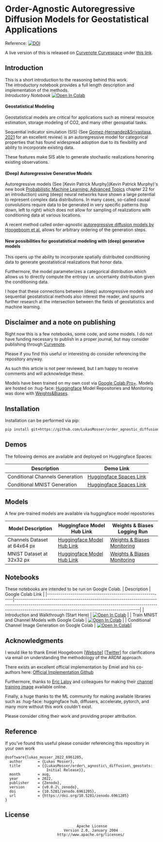 # Order-Agnostic Autoregressive Diffusion Models for Geostatistical Applications

Reference: [![DOI](https://zenodo.org/badge/517723231.svg)](https://zenodo.org/badge/latestdoi/517723231)

A live version of this is released on [Curvenote Curvespace](https://curve.space/curvespace) under [this link](https://l_moss-orderagnostic.curve.space/order_agnostic_diffusion_geostats).

## Introduction
This is a short introduction to the reasoning behind this work.   
The introductory notebook provides a full length description and implementation of the methods.  
*Introductory Notebook* [![Open In Colab](https://colab.research.google.com/assets/colab-badge.svg)](https://colab.research.google.com/github/LukasMosser/order_agnostic_diffusion_geostats/blob/main/notebooks/introduction_and_walkthrough.ipynb)

#### Geostatistical Modeling
Geostatistical models are critical for applications such as mineral resource estimation, 
storage modeling of CO2, and many other geospatial tasks.

Sequential indicator simulation (SIS) (See [Gomez-Hernandez&Srivastasa, 2021](https://link.springer.com/article/10.1007/s11004-021-09926-0) for an excellent review) is an autoregressive model for categorical 
properties that has found widespread adoption due to its flexibility and ability to incorporate existing data.

These features make SIS able to generate stochastic realizations honoring existing observations.

#### (Deep) Autoregressive Generative Models

Autoregressive models (See [Kevin Patrick Murphy](Kevin Patrick Murphy)'s new book [Probabilistic Machine Learning: Advanced Topics](https://probml.github.io/pml-book/book2.html) chapter 22 for an introduction) using (deep) neural networks have shown a large potential to represent complex data distributions.
In many cases, so-called causal convolutions require data to be generated in very specific patterns (top down, left to right)
which does not allow for sampling of realizations with conditioning data at various locations.

A recent method called order-agnostic [autoregressive diffusion models by Hoogeboom et al.](https://arxiv.org/abs/2110.02037) allows for arbitrary ordering
of the generation steps. 

#### New possibilities for geostatistical modeling with (deep) generative models
This opens up the ability to incorporate spatially distributed conditioning data
to generate geostatistical realizations that honor data. 

Furthermore, the model parameterizes a categorical distribution which allows us to directly compute the 
entropy i.e. uncertainty distribution given the conditioning data.

I hope that these connections between (deep) autoregressive models and sequential geostatistical methods
also interest the reader, and spurns further research at the intersection between the fields of geostatistics and machine learning.

## Disclaimer and a note on publishing

Right now this is a few notebooks, some code, and some models.
I do not have funding necessary to publish in a proper journal, but may consider publishing through [Curvenote](https://curvenote.com/).  

Please if you find this useful or interesting do consider referencing the repository anyway.

As such this article is not peer reviewed, but I am happy to receive comments and will acknowledge these.

Models have been trained on my own cost via [Google Colab Pro+](https://colab.research.google.com/).
Models are hosted on :hug-face: [Huggingface](https://huggingface.co/) Model Repositories and Monitoring was done with [Weights&Biases](https://wandb.ai/site).

## Installation
Installation can be performed via pip:
```bash
pip install git+https://github.com/LukasMosser/order_agnostic_diffusion_geostats@main
```

## Demos
The following demos are available and deployed on Huggingface Spaces:

| Description                     | Demo Link                                                                                  |
|---------------------------------|--------------------------------------------------------------------------------------------|
| Conditional Channels Generation | [Huggingface Spaces Link](https://huggingface.co/spaces/porestar/oadg_channels_64_drawing) |
| Conditional MNIST Generation    | [Huggingface Spaces Link](https://huggingface.co/spaces/porestar/oadg_mnist_32_drawing)    |

## Models
A few pre-trained models are available via huggingface model repositories  

| Model Description            | Huggingface Model Hub Link                                                                       | Weights & Biases Logging Run                                                                                                                                     |
|------------------------------|--------------------------------------------------------------------------------------------------|------------------------------------------------------------------------------------------------------------------------------------------------------------------|
| Channels Dataset at 64x64 px | [Huggingface Model Hub Link](https://huggingface.co/porestar/oadg_mnist_32/tree/main)            | [Weights & Biases Monitoring](https://wandb.ai/lukas-mosser/order-agnostic-autoregressive-diffusion-channels/runs/2swdnaup/overview?workspace=user-lukas-mosser) |
 | MNIST Dataset at 32x32 px    | [Huggingface Model Hub Link](https://huggingface.co/porestar/oadg_mnist_32/tree/main)            | [Weights & Biases Monitoring](https://wandb.ai/lukas-mosser/order-agnostic-autoregressive-diffusion-mnist/runs/xwwwqpgp?workspace=user-lukas-mosser)             |


## Notebooks
These notebooks are intended to be run on Google Colab.
| Description                                                | Google Colab Link                                                                                                                                                                                                          |
|------------------------------------------------------------|----------------------------------------------------------------------------------------------------------------------------------------------------------------------------------------------------------------------------|
| Introduction and Walkthrough (Start Here)                  | [![Open In Colab](https://colab.research.google.com/assets/colab-badge.svg)](https://colab.research.google.com/github/LukasMosser/order_agnostic_diffusion_geostats/blob/main/notebooks/introduction_and_walkthrough.ipynb) |
| Train MNIST and Channel Models with Google Colab           | [![Open In Colab](https://colab.research.google.com/assets/colab-badge.svg)](https://colab.research.google.com/github/LukasMosser/order_agnostic_diffusion_geostats/blob/main/notebooks/train_oadg_models_colab_hf_wb.ipynb) |
| Conditional Channel Image Generation on Google Colab | [![Open In Colab](https://colab.research.google.com/assets/colab-badge.svg)](https://colab.research.google.com/github/LukasMosser/order_agnostic_diffusion_geostats/blob/main/notebooks/interactive_conditional_image_generation_demo_gradio.ipynb)|


## Acknowledgments
I would like to thank Emiel Hoogeboom [[Website](https://ehoogeboom.github.io/)] [[Twitter](https://twitter.com/emiel_hoogeboom)]
for clarifications via email on understanding the methodology of the ARDM approach.

There exists an excellent official implementation by Emiel and his co-authors here: [Official Implementation Github](https://github.com/google-research/google-research/tree/master/autoregressive_diffusion)

Furthermore, thanks to [Eric Laloy](https://scholar.google.com/citations?user=QrvhkvQAAAAJ&hl=en) and colleagues for making their [channel training image](https://github.com/elaloy/gan_for_gradient_based_inv) available online.

Finally, a huge thanks to the ML community for making available libraries such as :hug-face: huggingface hub, diffusers, accelerate, pytorch, and many more
without this work couldn't exist.

Please consider citing their work and providing proper attribution.

## Reference
If you've found this useful please consider referencing this repository in your own work
```
@software{lukas_mosser_2022_6961205,
  author       = {Lukas Mosser},
  title        = {{LukasMosser/order\_agnostic\_diffusion\_geostats: 
                   Initial Release}},
  month        = aug,
  year         = 2022,
  publisher    = {Zenodo},
  version      = {v0.0.2\_zenodo},
  doi          = {10.5281/zenodo.6961205},
  url          = {https://doi.org/10.5281/zenodo.6961205}
}
```

## License
```
                                 Apache License
                           Version 2.0, January 2004
                        http://www.apache.org/licenses/
```
